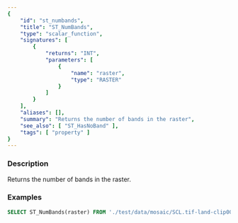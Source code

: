 ```yaml
---
{
    "id": "st_numbands",
    "title": "ST_NumBands",
    "type": "scalar_function",
    "signatures": [
        {
            "returns": "INT",
            "parameters": [
                {
                    "name": "raster",
                    "type": "RASTER"
                }
            ]
        }
    ],
    "aliases": [],
    "summary": "Returns the number of bands in the raster",
    "see_also": [ "ST_HasNoBand" ],
    "tags": [ "property" ]
}
---
```


### Description

Returns the number of bands in the raster.

### Examples

```sql
SELECT ST_NumBands(raster) FROM './test/data/mosaic/SCL.tif-land-clip00.tiff';
```
